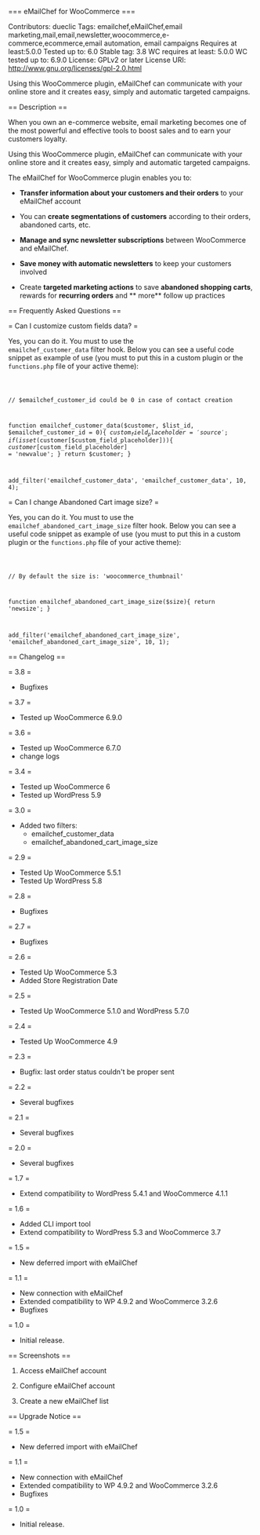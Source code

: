 === eMailChef for WooCommerce === 

Contributors: dueclic 
Tags: emailchef,eMailChef,email marketing,mail,email,newsletter,woocommerce,e-commerce,ecommerce,email automation, email campaigns 
Requires at least:5.0.0 
Tested up to: 6.0
Stable tag: 3.8
WC requires at least: 5.0.0 
WC tested up to: 6.9.0
License: GPLv2 or later
License URI: http://www.gnu.org/licenses/gpl-2.0.html

Using this WooCommerce plugin, eMailChef can communicate with your online store and it creates easy, simply and
automatic targeted campaigns.

== Description ==

When you own an e-commerce website, email marketing becomes one of the most powerful and effective tools to boost sales
and to earn your customers loyalty.

Using this WooCommerce plugin, eMailChef can communicate with your online store and it creates easy, simply and
automatic targeted campaigns.

The eMailChef for WooCommerce plugin enables you to:

* **Transfer information about your customers and their orders** to your eMailChef account

* You can **create segmentations of customers** according to their orders, abandoned carts, etc.

* **Manage and sync newsletter subscriptions** between WooCommerce and eMailChef.

* **Save money with automatic newsletters** to keep your customers involved

* Create **targeted marketing actions** to save **abandoned shopping carts**, rewards for **recurring orders** and **
  more** follow up practices

== Frequently Asked Questions == 

= Can I customize custom fields data? = 

Yes, you can do it. You must to use the <code>
emailchef_customer_data</code> filter hook. Below you can see a useful code snippet as example of use (you must to put
this in a custom plugin or the <code>functions.php</code> file of your active theme):

<code>

// $emailchef_customer_id could be 0 in case of contact creation

function emailchef_customer_data($customer, $list_id, $emailchef_customer_id = 0){ $custom_field_placeholder = 'source';
if (isset($customer[$custom_field_placeholder])){ $customer[$custom_field_placeholder] = 'newvalue'; } return $customer;
}

add_filter('emailchef_customer_data', 'emailchef_customer_data', 10, 4);
</code>

= Can I change Abandoned Cart image size? = 

Yes, you can do it. You must to use the <code>
emailchef_abandoned_cart_image_size</code> filter hook. Below you can see a useful code snippet as example of use (you
must to put this in a custom plugin or the <code>functions.php</code> file of your active theme):


<code>

// By default the size is: 'woocommerce_thumbnail'

function emailchef_abandoned_cart_image_size($size){ return 'newsize'; }

add_filter('emailchef_abandoned_cart_image_size', 'emailchef_abandoned_cart_image_size', 10, 1);
</code>

== Changelog ==

= 3.8 = 

* Bugfixes

= 3.7 =

* Tested up WooCommerce 6.9.0

= 3.6 =

* Tested up WooCommerce 6.7.0
* change logs

= 3.4 =

* Tested up WooCommerce 6
* Tested up WordPress 5.9

= 3.0 =

* Added two filters:
    - emailchef_customer_data
    - emailchef_abandoned_cart_image_size

= 2.9 =

* Tested Up WooCommerce 5.5.1
* Tested Up WordPress 5.8

= 2.8 =

* Bugfixes

= 2.7 =

* Bugfixes

= 2.6 =

* Tested Up WooCommerce 5.3
* Added Store Registration Date

= 2.5 =

* Tested Up WooCommerce 5.1.0 and WordPress 5.7.0

= 2.4 =

* Tested Up WooCommerce 4.9

= 2.3 =

* Bugfix: last order status couldn't be proper sent

= 2.2 =

* Several bugfixes

= 2.1 =

* Several bugfixes

= 2.0 =

* Several bugfixes

= 1.7 =

* Extend compatibility to WordPress 5.4.1 and WooCommerce 4.1.1

= 1.6 =

* Added CLI import tool
* Extend compatibility to WordPress 5.3 and WooCommerce 3.7

= 1.5 =

* New deferred import with eMailChef

= 1.1 =

* New connection with eMailChef
* Extended compatibility to WP 4.9.2 and WooCommerce 3.2.6
* Bugfixes

= 1.0 =

* Initial release.

== Screenshots ==

1. Access eMailChef account

2. Configure eMailChef account

3. Create a new eMailChef list

== Upgrade Notice ==

= 1.5 =

* New deferred import with eMailChef

= 1.1 =

* New connection with eMailChef
* Extended compatibility to WP 4.9.2 and WooCommerce 3.2.6
* Bugfixes

= 1.0 =

* Initial release.
